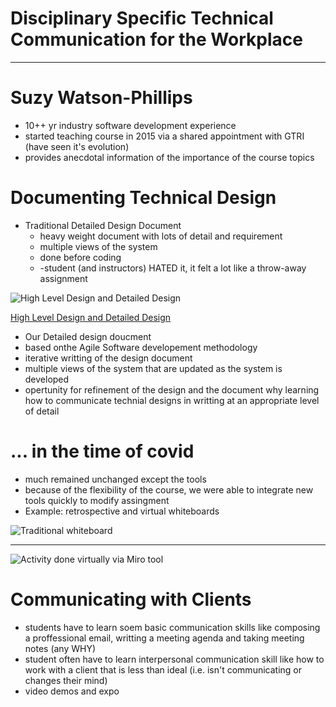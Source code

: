 # Disciplinary Specific Technical Communication for the Workplace

----
# Suzy Watson-Phillips
- 10++ yr industry software development experience
- started teaching course in 2015 via a shared appointment with GTRI (have seen it's evolution)
- provides anecdotal information of the importance of the course topics

# Documenting Technical Design
- Traditional Detailed Design Document
  - heavy weight document with lots of detail and requirement
  - multiple views of the system
  - done before coding
  - -student (and instructors) HATED it, it felt a lot like a throw-away assignment 

![High Level Design and Detailed Design](https://connected-corridors.berkeley.edu/sites/default/files/styles/panopoly_image_original/public/semp_design_doc.png)
 
[High Level Design and Detailed Design](https://connected-corridors.berkeley.edu/guiding-project-systems-engineering-process/developing-system/icm-system-architecture-and-design)
 - Our Detailed design doucment
  - based onthe Agile Software developement methodology
  - iterative writting of the design document
  - multiple views of the system that are updated as the system is developed
  - opertunity for refinement of the design and the document why learning how to communicate technial designs in writting at an appropriate level of detail
 # ... in the time of covid
 - much remained unchanged except the tools
 - because of the flexibility of the course, we were able to integrate new tools quickly to modify assingment
 - Example: retrospective and virtual whiteboards 
 
 ![Traditional whiteboard](https://user-images.githubusercontent.com/49889272/139340956-6584f713-c761-4598-aca1-1cd64a8cfeb7.png)
 
 ---
 
![Activity done virtually via Miro tool](https://user-images.githubusercontent.com/49889272/139341158-a8ff5d93-0605-4d41-8e99-ce224fab11fd.png)

# Communicating with Clients
- students have to learn soem basic communication skills like composing a proffessional email, writting a meeting agenda and taking meeting notes (any WHY)
- student often have to learn interpersonal communication skill like how to work with a client that is less than ideal (i.e. isn't communicating or changes their mind)
- video demos and expo
